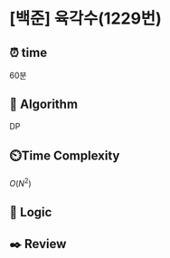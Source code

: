 # [백준]  육각수(1229번)

## ⏰  **time**

60분

## :pushpin: **Algorithm**

DP

## ⏲️**Time Complexity**

$O(N^2)$

## :round_pushpin: **Logic**

## :black_nib: **Review**

```

```

